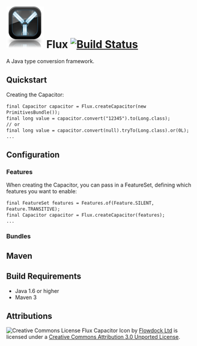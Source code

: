# ![Flux Capacitor](flux-capacitor-icon/flux_icon_100.png) Flux [![Build Status](https://travis-ci.org/whiskeysierra/flux.png?branch=master)](http://travis-ci.org/whiskeysierra/flux)
A Java type conversion framework.

## Quickstart
Creating the Capacitor:

    final Capacitor capacitor = Flux.createCapacitor(new PrimitivesBundle());
    final long value = capacitor.convert("12345").to(Long.class);
    // or
    final long value = capacitor.convert(null).tryTo(Long.class).or(0L);
    ...

## Configuration

### Features
When creating the Capacitor, you can pass in a FeatureSet, defining which features you want to enable:

    final FeatureSet features = Features.of(Feature.SILENT, Feature.TRANSITIVE);
    final Capacitor capacitor = Flux.createCapacitor(features);
    ...


### Bundles

## Maven

## Build Requirements
 - Java 1.6 or higher
 - Maven 3


## Attributions
![Creative Commons License](http://i.creativecommons.org/l/by/3.0/80x15.png)
Flux Capacitor Icon by [Flowdock Ltd](http://flowdock.com/) is licensed under a
[Creative Commons Attribution 3.0 Unported License](http://creativecommons.org/licenses/by/3.0/).
